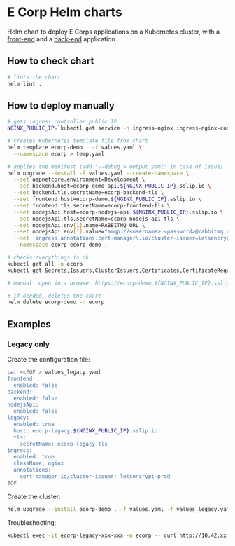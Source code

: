 # E Corp Helm charts

Helm chart to deploy E Corps applications on a Kubernetes cluster, with a [front-end](https://github.com/devpro/ecorp-frontend-demo) and a [back-end](https://github.com/devpro/ecorp-backend-demo) application.

## How to check chart

```bash
# lints the chart
helm lint .
```

## How to deploy manually

```bash
# gets ingress controller public IP
NGINX_PUBLIC_IP=`kubectl get service -n ingress-nginx ingress-nginx-controller --output jsonpath='{.status.loadBalancer.ingress[0].ip}'`

# creates Kubernetes template file from chart
helm template ecorp-demo . -f values.yaml \
  --namespace ecorp > temp.yaml

# applies the manifest (add "--debug > output.yaml" in case of issue)
helm upgrade --install -f values.yaml --create-namespace \
  --set aspnetcore.environment=Development \
  --set backend.host=ecorp-demo-api.${NGINX_PUBLIC_IP}.sslip.io \
  --set backend.tls.secretName=ecorp-backend-tls \
  --set frontend.host=ecorp-demo.${NGINX_PUBLIC_IP}.sslip.io \
  --set frontend.tls.secretName=ecorp-frontend-tls \
  --set nodejsApi.host=ecorp-nodejs-api.${NGINX_PUBLIC_IP}.sslip.io \
  --set nodejsApi.tls.secretName=ecorp-nodejs-api-tls \
  --set nodejsApi.env[1].name=RABBITMQ_URL \
  --set nodejsApi.env[1].value="amqp://<username>:<password>@rabbitmq.rabbitmq.svc.cluster.local:5672" \
  --set 'ingress.annotations.cert-manager\.io/cluster-issuer=letsencrypt-prod' \
  --namespace ecorp ecorp-demo .

# checks everythings is ok
kubectl get all -n ecorp
kubectl get Secrets,Issuers,ClusterIssuers,Certificates,CertificateRequests,Orders,Challenges -n ecorp

# manual: open in a browser https://ecorp-demo.${NGINX_PUBLIC_IP}.sslip.io and https://ecorp-demo-api.${NGINX_PUBLIC_IP}.sslip.io/swagger

# if needed, deletes the chart
helm delete ecorp-demo -n ecorp
```

## Examples

### Legacy only

Create the configuration file:

```bash
cat <<EOF > values_legacy.yaml
frontend:
  enabled: false
backend:
  enabled: false
nodejsApi:
  enabled: false
legacy:
  enabled: true
  host: ecorp-legacy.${NGINX_PUBLIC_IP}.sslip.io
  tls:
    secretName: ecorp-legacy-tls
ingress:
  enabled: true
  className: nginx
  annotations:
    cert-manager.io/cluster-issuer: letsencrypt-prod
EOF
```

Create the cluster:

```bash
helm upgrade --install ecorp-demo . -f values.yaml -f values_legacy.yaml --namespace ecorp --create-namespace
```

Troubleshooting:

```bash
kubectl exec -it ecorp-legacy-xxx-xxx -n ecorp -- curl http://10.42.xx.xx:80
```
